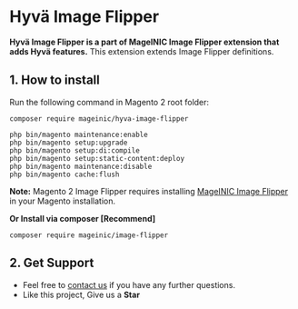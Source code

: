 # Hyvä Image Flipper

**Hyvä Image Flipper is a part of MageINIC Image Flipper extension that adds Hyvä features.** This extension extends Image Flipper definitions.

## 1. How to install

Run the following command in Magento 2 root folder:

```
composer require mageinic/hyva-image-flipper

php bin/magento maintenance:enable
php bin/magento setup:upgrade
php bin/magento setup:di:compile
php bin/magento setup:static-content:deploy
php bin/magento maintenance:disable
php bin/magento cache:flush
```

**Note:**
Magento 2 Image Flipper requires installing [MageINIC Image Flipper](https://github.com/mageinic/image-flipper) in your Magento installation.

**Or Install via composer [Recommend]**
```
composer require mageinic/image-flipper
```

## 2. Get Support

- Feel free to [contact us](https://www.mageinic.com/contact.html) if you have any further questions.
- Like this project, Give us a **Star**
